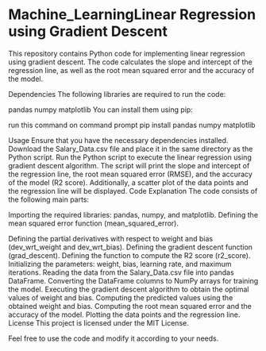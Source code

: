# Machine_LearningLinear Regression using Gradient Descent
This repository contains Python code for implementing linear regression using gradient descent. The code calculates the slope and intercept of the regression line, as well as the root mean squared error and the accuracy of the model.

Dependencies
The following libraries are required to run the code:

pandas
numpy
matplotlib
You can install them using pip:

run this command on command prompt
pip install pandas numpy matplotlib


Usage
Ensure that you have the necessary dependencies installed.
Download the Salary_Data.csv file and place it in the same directory as the Python script.
Run the Python script to execute the linear regression using gradient descent algorithm.
The script will print the slope and intercept of the regression line, the root mean squared error (RMSE), and the accuracy of the model (R2 score).
Additionally, a scatter plot of the data points and the regression line will be displayed.
Code Explanation
The code consists of the following main parts:

Importing the required libraries: pandas, numpy, and matplotlib.
Defining the mean squared error function (mean_squared_error).

Defining the partial derivatives with respect to weight and bias (dev_wrt_weight and dev_wrt_bias).
Defining the gradient descent function (grad_descent).
Defining the function to compute the R2 score (r2_score).
Initializing the parameters: weight, bias, learning rate, and maximum iterations.
Reading the data from the Salary_Data.csv file into pandas DataFrame.
Converting the DataFrame columns to NumPy arrays for training the model.
Executing the gradient descent algorithm to obtain the optimal values of weight and bias.
Computing the predicted values using the obtained weight and bias.
Computing the root mean squared error and the accuracy of the model.
Plotting the data points and the regression line.
License
This project is licensed under the MIT License.

Feel free to use the code and modify it according to your needs.

